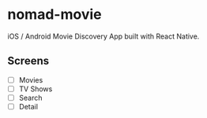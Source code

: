 # nomad-movie

iOS / Android Movie Discovery App built with React Native.

## Screens

- [ ] Movies
- [ ] TV Shows
- [ ] Search
- [ ] Detail
